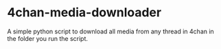 # 4chan-media-downloader
A simple python script to download all media from any thread in 4chan in the folder you run the script.
